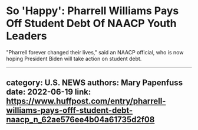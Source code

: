 # So 'Happy': Pharrell Williams Pays Off Student Debt Of NAACP Youth Leaders

"Pharrell forever changed their lives," said an NAACP official, who is now hoping President Biden will take action on student debt.

---
category: U.S. NEWS
authors: Mary Papenfuss
date: 2022-06-19
link: https://www.huffpost.com/entry/pharrell-williams-pays-offf-student-debt-naacp_n_62ae576ee4b04a61735d2f08
---
